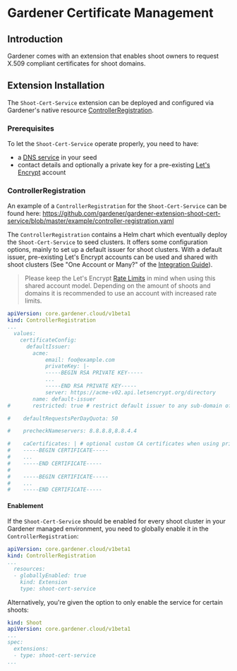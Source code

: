# Gardener Certificate Management

## Introduction
Gardener comes with an extension that enables shoot owners to request X.509 compliant certificates for shoot domains.

## Extension Installation
The `Shoot-Cert-Service` extension can be deployed and configured via Gardener's native resource [ControllerRegistration](https://github.com/gardener/gardener/blob/master/docs/extensions/controllerregistration.md).

### Prerequisites
To let the `Shoot-Cert-Service` operate properly, you need to have:
- a [DNS service](https://github.com/gardener/external-dns-management) in your seed
- contact details and optionally a private key for a pre-existing [Let's Encrypt](https://letsencrypt.org/) account

### ControllerRegistration
An example of a `ControllerRegistration` for the `Shoot-Cert-Service` can be found here: https://github.com/gardener/gardener-extension-shoot-cert-service/blob/master/example/controller-registration.yaml

The `ControllerRegistration` contains a Helm chart which eventually deploy the `Shoot-Cert-Service` to seed clusters. It offers some configuration options, mainly to set up a default issuer for shoot clusters. With a default issuer, pre-existing Let's Encrypt accounts can be used and shared with shoot clusters (See "One Account or Many?" of the [Integration Guide](https://letsencrypt.org/docs/integration-guide/)).

> Please keep the Let's Encrypt [Rate Limits](https://letsencrypt.org/docs/rate-limits/) in mind when using this shared account model. Depending on the amount of shoots and domains it is recommended to use an account with increased rate limits.

```yaml
apiVersion: core.gardener.cloud/v1beta1
kind: ControllerRegistration
...
  values:
    certificateConfig:
      defaultIssuer:
        acme:
            email: foo@example.com
            privateKey: |-
            -----BEGIN RSA PRIVATE KEY-----
            ...
            -----END RSA PRIVATE KEY-----
            server: https://acme-v02.api.letsencrypt.org/directory
        name: default-issuer
#       restricted: true # restrict default issuer to any sub-domain of shoot.spec.dns.domain

#    defaultRequestsPerDayQuota: 50

#    precheckNameservers: 8.8.8.8,8.8.4.4

#    caCertificates: | # optional custom CA certificates when using private ACME provider
#    -----BEGIN CERTIFICATE-----
#    ...
#    -----END CERTIFICATE-----
#
#    -----BEGIN CERTIFICATE-----
#    ...
#    -----END CERTIFICATE-----

```

#### Enablement

If the `Shoot-Cert-Service` should be enabled for every shoot cluster in your Gardener managed environment, you need to globally enable it in the `ControllerRegistration`:
```yaml
apiVersion: core.gardener.cloud/v1beta1
kind: ControllerRegistration
...
  resources:
  - globallyEnabled: true
    kind: Extension
    type: shoot-cert-service
```

Alternatively, you're given the option to only enable the service for certain shoots:
```yaml
kind: Shoot
apiVersion: core.gardener.cloud/v1beta1
...
spec:
  extensions:
  - type: shoot-cert-service
...
```

<style>
#body-inner blockquote {
    border: 0;
    padding: 10px;
    margin-top: 40px;
    margin-bottom: 40px;
    border-radius: 4px;
    background-color: rgba(0,0,0,0.05);
    box-shadow: 0 3px 6px rgba(0,0,0,0.16), 0 3px 6px rgba(0,0,0,0.23);
    position:relative;
    padding-left:60px;
}
#body-inner blockquote:before {
    content: "!";
    font-weight: bold;
    position: absolute;
    top: 0;
    bottom: 0;
    left: 0;
    background-color: #00a273;
    color: white;
    vertical-align: middle;
    margin: auto;
    width: 36px;
    font-size: 30px;
    text-align: center;
}
</style>
